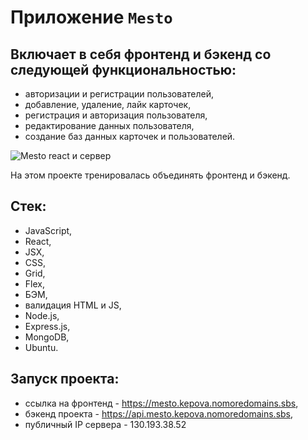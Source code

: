 # Приложение `Mesto`

## Включает в себя фронтенд и бэкенд со следующей функциональностью:
- авторизации и регистрации пользователей,
- добавление, удаление, лайк карточек,
- регистрация и авторизация пользователя,
- редактирование данных пользователя,
- создание баз данных карточек и пользователей.

![Mesto react и сервер](https://user-images.githubusercontent.com/73786589/198526366-6ef69b21-081a-42ea-ad13-1c245dd9b81d.png)

На этом проекте тренировалась объединять фронтенд и бэкенд.

## Стек:
- JavaScript,
- React,
- JSX,
- CSS,
- Grid,
- Flex,
- БЭМ,
- валидация HTML и JS,
- Node.js,
- Express.js,
- MongoDB,
- Ubuntu.

## Запуск проекта:
* ссылка на фронтенд - https://mesto.kepova.nomoredomains.sbs,
* бэкенд проекта - https://api.mesto.kepova.nomoredomains.sbs,
* публичный IP сервера - 130.193.38.52
